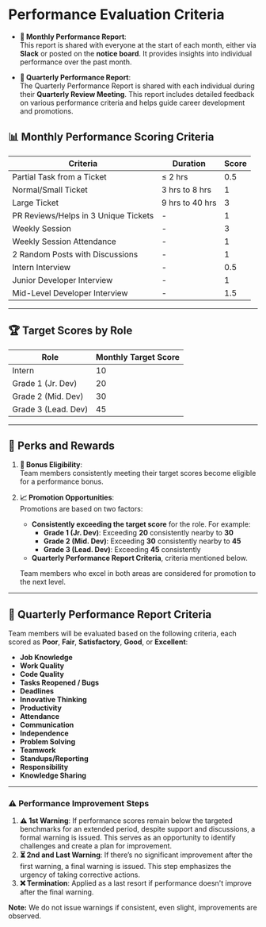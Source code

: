 # Performance Evaluation Criteria  

- **📅 Monthly Performance Report**:  
  This report is shared with everyone at the start of each month, either via **Slack** or posted on the **notice board**. It provides insights into individual performance over the past month.

- **📆 Quarterly Performance Report**:  
  The Quarterly Performance Report is shared with each individual during their **Quarterly Review Meeting**. This report includes detailed feedback on various performance criteria and helps guide career development and promotions.

## 📊 Monthly Performance Scoring Criteria  

| **Criteria**                            | **Duration**         | **Score** |
|-----------------------------------------|----------------------|-----------|
| Partial Task from a Ticket              | ≤ 2 hrs             | 0.5       |
| Normal/Small Ticket                     | 3 hrs to 8 hrs       | 1         |
| Large Ticket                            | 9 hrs to 40 hrs      | 3         |
| PR Reviews/Helps in 3 Unique Tickets    | -                    | 1         |
| Weekly Session                          | -                    | 3         |
| Weekly Session Attendance               | -                    | 1         |
| 2 Random Posts with Discussions         | -                    | 1         |
| Intern Interview                        | -                    | 0.5       |
| Junior Developer Interview              | -                    | 1         |
| Mid-Level Developer Interview           | -                    | 1.5       |

---

## 🏆 Target Scores by Role  

| **Role**             | **Monthly Target Score** |
|-----------------------|--------------------------|
| Intern               | 10                       |
| Grade 1 (Jr. Dev)    | 20                       |
| Grade 2 (Mid. Dev)   | 30                       |
| Grade 3 (Lead. Dev)  | 45                       |

---

## 🎁 Perks and Rewards  

1. **💸 Bonus Eligibility**:  
   Team members consistently meeting their target scores become eligible for a performance bonus.

2. **📈 Promotion Opportunities**:  
   Promotions are based on two factors:  
   - **Consistently exceeding the target score** for the role. For example:  
     - **Grade 1 (Jr. Dev)**: Exceeding **20** consistently nearby to **30**
     - **Grade 2 (Mid. Dev)**: Exceeding **30** consistently nearby to **45** 
     - **Grade 3 (Lead. Dev)**: Exceeding **45** consistently 
   - **Quarterly Performance Report Criteria**, criteria mentioned below.

   Team members who excel in both areas are considered for promotion to the next level.

---

## 📅 Quarterly Performance Report Criteria  

Team members will be evaluated based on the following criteria, each scored as **Poor**, **Fair**, **Satisfactory**, **Good**, or **Excellent**:  

- **Job Knowledge**  
- **Work Quality**  
- **Code Quality**  
- **Tasks Reopened / Bugs**  
- **Deadlines**  
- **Innovative Thinking**  
- **Productivity**  
- **Attendance**  
- **Communication**  
- **Independence**  
- **Problem Solving**  
- **Teamwork**  
- **Standups/Reporting**  
- **Responsibility**  
- **Knowledge Sharing**  

---

### ⚠️ Performance Improvement Steps  

1. **⚠️ 1st Warning**: If performance scores remain below the targeted benchmarks for an extended period, despite support and discussions, a formal warning is issued. This serves as an opportunity to identify challenges and create a plan for improvement.  
2. **⏳ 2nd and Last Warning**: If there’s no significant improvement after the first warning, a final warning is issued. This step emphasizes the urgency of taking corrective actions.  
3. **❌ Termination**: Applied as a last resort if performance doesn't improve after the final warning.  

**Note:** We do not issue warnings if consistent, even slight, improvements are observed.  
